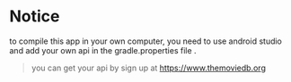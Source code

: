 # Notice #

to compile this app in your own computer, you need to use android studio and add your own api in the gradle.properties file .
> you can get your api by sign up at https://www.themoviedb.org


